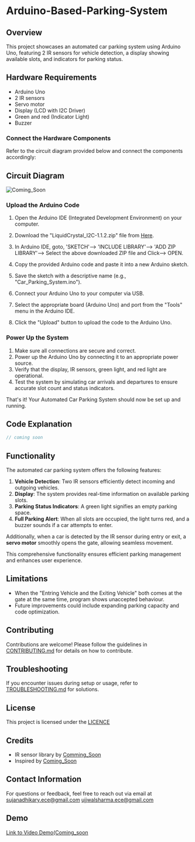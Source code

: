 # Arduino-Based-Parking-System

## Overview
This project showcases an automated car parking system using Arduino Uno, featuring 2 IR sensors for vehicle detection, a display showing available slots, and indicators for parking status.

## Hardware Requirements
- Arduino Uno
- 2 IR sensors
- Servo motor
- Display (LCD with I2C Driver)
- Green and red (Indicator Light)
- Buzzer

###  Connect the Hardware Components
Refer to the circuit diagram provided below and connect the components accordingly:
## Circuit Diagram
![Coming_Soon](coming-soon)

###  Upload the Arduino Code
1. Open the Arduino IDE (Integrated Development Environment) on your computer.
 1. Download the "LiquidCrystal_I2C-1.1.2.zip" file from [Here](https://www.arduinolibraries.info/libraries/liquid-crystal-i2-c).
 2. In Arduino IDE, goto, 'SKETCH'--> 'INCLUDE LIBRARY'--> 'ADD ZIP LIBRARY'--> Select the above downloaded ZIP file and Click--> OPEN.

3. Copy the provided Arduino code and paste it into a new Arduino sketch.
4. Save the sketch with a descriptive name (e.g., "Car_Parking_System.ino").
5. Connect your Arduino Uno to your computer via USB.
6. Select the appropriate board (Arduino Uno) and port from the "Tools" menu in the Arduino IDE.
7. Click the "Upload" button to upload the code to the Arduino Uno.

###  Power Up the System
1. Make sure all connections are secure and correct.
2. Power up the Arduino Uno by connecting it to an appropriate power source.
3. Verify that the display, IR sensors, green light, and red light are operational.
4. Test the system by simulating car arrivals and departures to ensure accurate slot count and status indicators.

That's it! Your Automated Car Parking System should now be set up and running.



## Code Explanation
```cpp
// coming soon
```

## Functionality
The automated car parking system offers the following features:

1. **Vehicle Detection**: Two IR sensors efficiently detect incoming and outgoing vehicles.
2. **Display**: The system provides real-time information on available parking slots.
3. **Parking Status Indicators**: A green light signifies an empty parking space.
4. **Full Parking Alert**: When all slots are occupied, the light turns red, and a buzzer sounds if a car attempts to enter.

Additionally, when a car is detected by the IR sensor during entry or exit, a **servo motor** smoothly opens the gate, allowing seamless movement.

This comprehensive functionality ensures efficient parking management and enhances user experience.

## Limitations
- When the "Entring Vehicle and the Exiting Vehicle" both comes at the gate at the same time, program shows unaccepted behaviour.
- Future improvements could include expanding parking capacity and code optimization.

## Contributing
Contributions are welcome! Please follow the guidelines in [CONTRIBUTING.md](CONTRIBUTING.md) for details on how to contribute.

## Troubleshooting
If you encounter issues during setup or usage, refer to [TROUBLESHOOTING.md](TROUBLESHOOTING.md) for solutions.

## License
This project is licensed under the [LICENCE](https://github.com/uzisharma/Arduino-Based-Parking-System/blob/main/LICENCE.txt)

## Credits
- IR sensor library by [Comming_Soon](link-to-library)
- Inspired by [Coming_Soon](link-to-inspiration)

## Contact Information
For questions or feedback, feel free to reach out via email at
[sujanadhikary.ece@gmail.com](mailto:sujanadhikary.ece@gmail.com)
[ujjwalsharma.ece@gmail.com](mailto:ujjwalsharma.ece@gmail.com)

## Demo
[Link to Video Demo(Coming_soon](link-to-your-demo-video-or-images)

